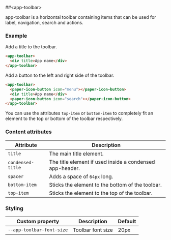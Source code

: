 ##&lt;app-toolbar&gt;

app-toolbar is a horizontal toolbar containing items that can be used for
label, navigation, search and actions.

### Example

Add a title to the toolbar.

```html
<app-toolbar>
  <div title>App name</div>
</app-toolbar>
```

Add a button to the left and right side of the toolbar.

```html
<app-toolbar>
  <paper-icon-button icon="menu"></paper-icon-button>
  <div title>App name</div>
  <paper-icon-button icon="search"></paper-icon-button>
</app-toolbar>
```

You can use the attributes `top-item` or `bottom-item` to completely fit an element
to the top or bottom of the toolbar respectively.

### Content attributes

Attribute             | Description
-----------------------------|------------------------------
`title`    | The main title element.
`condensed-title`    | The title element if used inside a condensed app-header.
`spacer`    | Adds a space of `64px` long.
`bottom-item`    | Sticks the element to the bottom of the toolbar.
`top-item`    | Sticks the element to the top of the toolbar.

### Styling

Custom property              | Description                  | Default
-----------------------------|------------------------------|-----------------------
`--app-toolbar-font-size`    | Toolbar font size            | 20px
